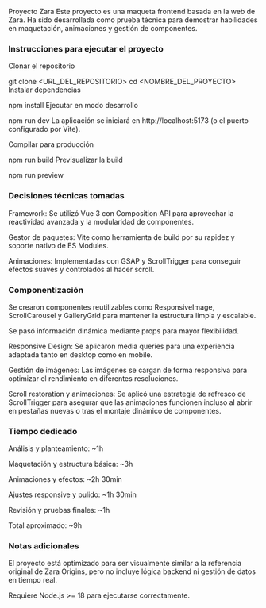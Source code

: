 Proyecto Zara Este proyecto es una maqueta frontend basada en la web de Zara. Ha sido desarrollada como prueba técnica para demostrar habilidades en maquetación, animaciones y gestión de componentes.

<h3>Instrucciones para ejecutar el proyecto</h3>
Clonar el repositorio

git clone <URL_DEL_REPOSITORIO> cd <NOMBRE_DEL_PROYECTO> Instalar dependencias

npm install Ejecutar en modo desarrollo

npm run dev La aplicación se iniciará en http://localhost:5173 (o el puerto configurado por Vite).

Compilar para producción

npm run build Previsualizar la build

npm run preview

<h3>Decisiones técnicas tomadas</h3>

Framework: Se utilizó Vue 3 con Composition API para aprovechar la reactividad avanzada y la modularidad de componentes.

Gestor de paquetes: Vite como herramienta de build por su rapidez y soporte nativo de ES Modules.

Animaciones: Implementadas con GSAP y ScrollTrigger para conseguir efectos suaves y controlados al hacer scroll.

<h3>Componentización</h3>

Se crearon componentes reutilizables como ResponsiveImage, ScrollCarousel y GalleryGrid para mantener la estructura limpia y escalable.

Se pasó información dinámica mediante props para mayor flexibilidad.

Responsive Design: Se aplicaron media queries para una experiencia adaptada tanto en desktop como en mobile.

Gestión de imágenes: Las imágenes se cargan de forma responsiva para optimizar el rendimiento en diferentes resoluciones.

Scroll restoration y animaciones: Se aplicó una estrategia de refresco de ScrollTrigger para asegurar que las animaciones funcionen incluso al abrir en pestañas nuevas o tras el montaje dinámico de componentes.

<h3>Tiempo dedicado</h3>

Análisis y planteamiento: ~1h

Maquetación y estructura básica: ~3h

Animaciones y efectos: ~2h 30min

Ajustes responsive y pulido: ~1h 30min

Revisión y pruebas finales: ~1h

Total aproximado: ~9h

<h3>Notas adicionales</h3>
El proyecto está optimizado para ser visualmente similar a la referencia original de Zara Origins, pero no incluye lógica backend ni gestión de datos en tiempo real.

Requiere Node.js >= 18 para ejecutarse correctamente.
